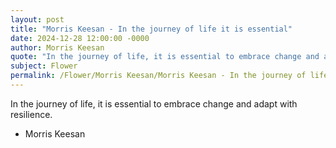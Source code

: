 ```yaml
---
layout: post
title: "Morris Keesan - In the journey of life it is essential"
date: 2024-12-28 12:00:00 -0000
author: Morris Keesan
quote: "In the journey of life, it is essential to embrace change and adapt with resilience."
subject: Flower
permalink: /Flower/Morris Keesan/Morris Keesan - In the journey of life it is essential
---
```


In the journey of life, it is essential to embrace change and adapt with resilience.

- Morris Keesan
